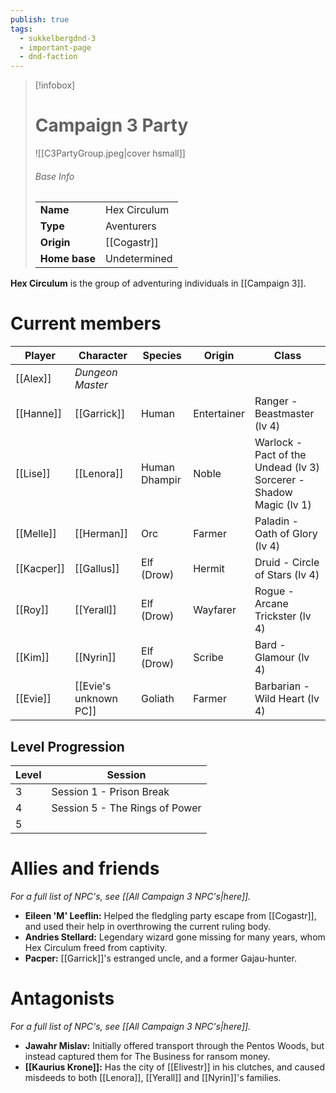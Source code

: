 ```yaml
---
publish: true
tags:
  - sukkelbergdnd-3
  - important-page
  - dnd-faction
---
```


> [!infobox]
> # Campaign 3 Party
> ![[C3PartyGroup.jpeg|cover hsmall]]
> ###### Base Info
> | | |  
> |---|---|  
> | **Name** | Hex Circulum |
> | **Type** | Aventurers |
> | **Origin** | [[Cogastr]] |
> | **Home base** | Undetermined |

**Hex Circulum** is the group of adventuring individuals in [[Campaign 3]].
# Current members

| Player     | Character             | Species       | Origin      | Class                                                                 |
| ---------- | --------------------- | ------------- | ----------- | --------------------------------------------------------------------- |
| [[Alex]]   | *Dungeon Master*      |               |             |                                                                       |
| [[Hanne]]  | [[Garrick]]           | Human         | Entertainer | Ranger - Beastmaster (lv 4)                                           |
| [[Lise]]   | [[Lenora]]            | Human Dhampir | Noble       | Warlock - Pact of the Undead (lv 3)<br>Sorcerer - Shadow Magic (lv 1) |
| [[Melle]]  | [[Herman]]            | Orc           | Farmer      | Paladin - Oath of Glory (lv 4)                                        |
| [[Kacper]] | [[Gallus]]            | Elf (Drow)    | Hermit      | Druid - Circle of Stars (lv 4)                                        |
| [[Roy]]    | [[Yerall]]            | Elf (Drow)    | Wayfarer    | Rogue - Arcane Trickster (lv 4)                                       |
| [[Kim]]    | [[Nyrin]]             | Elf (Drow)    | Scribe      | Bard - Glamour (lv 4)                                                 |
| [[Evie]]   | [[Evie's unknown PC]] | Goliath       | Farmer      | Barbarian - Wild Heart (lv 4)                                         |
## Level Progression

| Level | Session                        |
| ----- | ------------------------------ |
| 3     | Session 1 - Prison Break       |
| 4     | Session 5 - The Rings of Power |
| 5     |                                |
# Allies and friends
*For a full list of NPC's, see [[All Campaign 3 NPC's|here]].*

- **Eileen 'M' Leeflin:** Helped the fledgling party escape from [[Cogastr]], and used their help in overthrowing the current ruling body.
- **Andries Stellard:** Legendary wizard gone missing for many years, whom Hex Circulum freed from captivity.
- **Pacper:** [[Garrick]]'s estranged uncle, and a former Gajau-hunter.
# Antagonists
*For a full list of NPC's, see [[All Campaign 3 NPC's|here]].*

- **Jawahr Mislav:** Initially offered transport through the Pentos Woods, but instead captured them for The Business for ransom money.
- **[[Kaurius Krone]]:** Has the city of [[Elivestr]] in his clutches, and caused misdeeds to both [[Lenora]], [[Yerall]] and [[Nyrin]]'s families.
